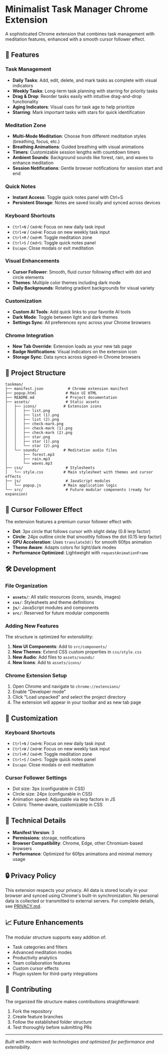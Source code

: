 # Minimalist Task Manager Chrome Extension

A sophisticated Chrome extension that combines task management with meditation features, enhanced with a smooth cursor follower effect.

## 🚀 Features

### Task Management
- **Daily Tasks**: Add, edit, delete, and mark tasks as complete with visual indicators
- **Weekly Tasks**: Long-term task planning with starring for priority tasks
- **Drag & Drop**: Reorder tasks easily with intuitive drag-and-drop functionality
- **Aging Indicators**: Visual cues for task age to help prioritize
- **Starring**: Mark important tasks with stars for quick identification

### Meditation Zone
- **Multi-Mode Meditation**: Choose from different meditation styles (breathing, focus, etc.)
- **Breathing Animations**: Guided breathing with visual animations
- **Timers**: Customizable session lengths with countdown timers
- **Ambient Sounds**: Background sounds like forest, rain, and waves to enhance meditation
- **Session Notifications**: Gentle browser notifications for session start and end

### Quick Notes
- **Instant Access**: Toggle quick notes panel with Ctrl+S
- **Persistent Storage**: Notes are saved locally and synced across devices

### Keyboard Shortcuts
- `Ctrl+N` / `Cmd+N`: Focus on new daily task input
- `Ctrl+W` / `Cmd+W`: Focus on new weekly task input
- `Ctrl+M` / `Cmd+M`: Toggle meditation zone
- `Ctrl+S` / `Cmd+S`: Toggle quick notes panel
- `Escape`: Close modals or exit meditation

### Visual Enhancements
- **Cursor Follower**: Smooth, fluid cursor following effect with dot and circle elements
- **Themes**: Multiple color themes including dark mode
- **Daily Backgrounds**: Rotating gradient backgrounds for visual variety

### Customization
- **Custom AI Tools**: Add quick links to your favorite AI tools
- **Dark Mode**: Toggle between light and dark themes
- **Settings Sync**: All preferences sync across your Chrome browsers

### Chrome Integration
- **New Tab Override**: Extension loads as your new tab page
- **Badge Notifications**: Visual indicators on the extension icon
- **Storage Sync**: Data syncs across signed-in Chrome browsers

## 📁 Project Structure

```
taskman/
├── manifest.json           # Chrome extension manifest
├── popup.html             # Main UI HTML
├── README.md              # Project documentation
├── assets/                # Static assets
│   ├── icons/            # Extension icons
│   │   ├── list.png
│   │   ├── list (1).png
│   │   ├── list (2).png
│   │   ├── check-mark.png
│   │   ├── check-mark (1).png
│   │   ├── check-mark (2).png
│   │   ├── star.png
│   │   ├── star (1).png
│   │   └── star (2).png
│   └── sounds/           # Meditation audio files
│       ├── forest.mp3
│       ├── rain.mp3
│       └── waves.mp3
├── css/                   # Stylesheets
│   └── style.css         # Main stylesheet with themes and cursor effects
├── js/                    # JavaScript modules
│   └── popup.js          # Main application logic
└── src/                   # Future modular components (ready for expansion)
```

## 🎯 Cursor Follower Effect

The extension features a premium cursor follower effect with:

- **Dot**: 3px circle that follows cursor with slight delay (0.8 lerp factor)
- **Circle**: 24px outline circle that smoothly follows the dot (0.15 lerp factor)
- **GPU Acceleration**: Uses `translate3d()` for smooth 60fps animation
- **Theme Aware**: Adapts colors for light/dark modes
- **Performance Optimized**: Lightweight with `requestAnimationFrame`

## 🛠️ Development

### File Organization

- **`assets/`**: All static resources (icons, sounds, images)
- **`css/`**: Stylesheets and theme definitions
- **`js/`**: JavaScript modules and components
- **`src/`**: Reserved for future modular components

### Adding New Features

The structure is optimized for extensibility:

1. **New UI Components**: Add to `src/components/`
2. **New Themes**: Extend CSS custom properties in `css/style.css`
3. **New Audio**: Add files to `assets/sounds/`
4. **New Icons**: Add to `assets/icons/`

### Chrome Extension Setup

1. Open Chrome and navigate to `chrome://extensions/`
2. Enable "Developer mode"
3. Click "Load unpacked" and select the project directory
4. The extension will appear in your toolbar and as new tab page

## 🎨 Customization

### Keyboard Shortcuts
- `Ctrl+N` / `Cmd+N`: Focus on new daily task input
- `Ctrl+W` / `Cmd+W`: Focus on new weekly task input
- `Ctrl+M` / `Cmd+M`: Toggle meditation zone
- `Ctrl+S` / `Cmd+S`: Toggle quick notes panel
- `Escape`: Close modals or exit meditation

### Cursor Follower Settings
- Dot size: 3px (configurable in CSS)
- Circle size: 24px (configurable in CSS)
- Animation speed: Adjustable via lerp factors in JS
- Colors: Theme-aware, customizable in CSS

## 🔧 Technical Details

- **Manifest Version**: 3
- **Permissions**: storage, notifications
- **Browser Compatibility**: Chrome, Edge, other Chromium-based browsers
- **Performance**: Optimized for 60fps animations and minimal memory usage

## 🔒 Privacy Policy

This extension respects your privacy. All data is stored locally in your browser and synced using Chrome's built-in synchronization. No personal data is collected or transmitted to external servers. For complete details, see [PRIVACY.md](PRIVACY.md).

## 📈 Future Enhancements

The modular structure supports easy addition of:
- Task categories and filters
- Advanced meditation modes
- Productivity analytics
- Team collaboration features
- Custom cursor effects
- Plugin system for third-party integrations

## 🤝 Contributing

The organized file structure makes contributions straightforward:
1. Fork the repository
2. Create feature branches
3. Follow the established folder structure
4. Test thoroughly before submitting PRs

---

*Built with modern web technologies and optimized for performance and extensibility.*
